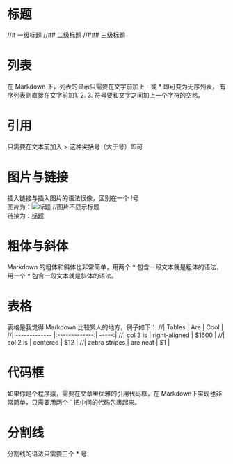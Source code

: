 # 标题
//# 一级标题
//## 二级标题
//### 三级标题

# 列表
在 Markdown 下，列表的显示只需要在文字前加上 - 或 * 即可变为无序列表，
有序列表则直接在文字前加1. 2. 3. 符号要和文字之间加上一个字符的空格。

# 引用
只需要在文本前加入 > 这种尖括号（大于号）即可

# 图片与链接
插入链接与插入图片的语法很像，区别在一个 !号  
图片为：![标题](url地址)  //图片不显示标题  
链接为：[标题](url地址)  

# 粗体与斜体
Markdown 的粗体和斜体也非常简单，用两个 * 包含一段文本就是粗体的语法，用一个 * 包含一段文本就是斜体的语法。

# 表格
表格是我觉得 Markdown 比较累人的地方，例子如下：
//| Tables        | Are           | Cool  |
//| ------------- |:-------------:| -----:|
//| col 3 is      | right-aligned | $1600 |
//| col 2 is      | centered      |   $12 |
//| zebra stripes | are neat      |    $1 |


# 代码框
如果你是个程序猿，需要在文章里优雅的引用代码框，在 Markdown下实现也非常简单，只需要用两个 ` 把中间的代码包裹起来。

# 分割线  
分割线的语法只需要三个 * 号




